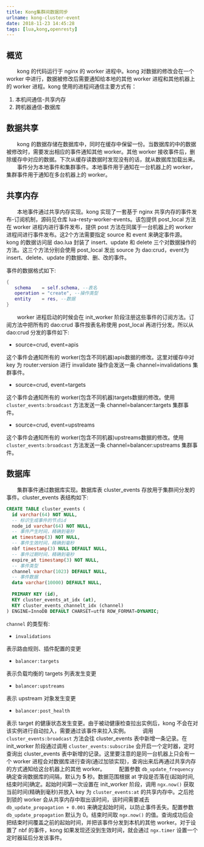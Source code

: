 ```yaml
---
title: Kong集群间数据同步
urlname: kong-cluster-event
date: 2018-11-23 14:45:28
tags: [lua,kong,openresty]
---
```


## 概览

  kong 的代码运行于 nginx 的 worker 进程中。kong 对数据的修改会在一个 worker 中进行，数据被修改后需要通知给本地的其他 worker 进程和其他机器上的 worker 进程。kong 使用的进程间通信主要方式有：
1. 本机间通信-共享内存
2. 跨机器通信-数据库

<!-- more -->

## 数据共享

  kong 的数据存储在数据库中，同时在缓存中保留一份。当数据库的中的数据被修改时，需要发出相应的事件通知其他 worker。其他 worker 接收事件后，删除缓存中对应的数据。下次从缓存读数据时发现没有的话，就从数据库加载出来。
  事件分为本地事件和集群事件。本地事件用于通知在一台机器上的 worker，集群事件用于通知在多台机器上的 worker。

## 共享内存

  本地事件通过共享内存实现。kong 实现了一套基于 nginx 共享内存的事件发布-订阅机制，源码见仓库 lua-resty-worker-events。该包提供 post_local 方法在 worker 进程内进行事件发布，提供 post 方法在同属于一台机器上的 worker 进程间进行事件发布。这2个方法需要指定 source 和 event 来确定事件源。
  kong 的数据访问层 dao.lua 封装了 insert、update 和 delete 三个对数据操作的方法。这三个方法分别会使用 post_local 发出 source 为 dao:crud，event为insert、delete、update 的数据增、删、改的事件。

事件的数据格式如下:

```lua
{
   schema    = self.schema, --表名
   operation = "create", --操作类型
   entity    = res, --数据
}
```

  worker 进程启动的时候会在 init_worker 阶段注册这些事件的订阅方法。订阅方法中把所有的 dao:crud 事件按表名称使用 post_local 再进行分发。所以从 dao:crud 分发的事件如下:

- source=crud, event=apis

这个事件会通知所有的 worker(包含不同机器)apis数据的修改。这里对缓存中对 key 为 router:version 进行 invalidate 操作会发送一条 channel=invalidations 集群事件。

- source=crud, event=targets

这个事件会通知所有的 worker(包含不同机器)targets数据的修改。使用 `cluster_events:broadcast` 方法发送一条 channel=balancer:targets 集群事件。

- source=crud, event=upstreams

这个事件会通知所有的 worker(包含不同机器)upstreams数据的修改。使用 `cluster_events:broadcast` 方法发送一条 channel=balancer:upstreams 集群事件。

## 数据库

  集群事件通过数据库实现。数据库表 cluster_events 存放用于集群间分发的事件。cluster_events 表结构如下:

```sql
CREATE TABLE cluster_events (
  id varchar(64) NOT NULL,
  -- 标识生成事件的节点id
  node_id varchar(64) NOT NULL,
  -- 事件产生时间，精确到毫秒 
  at timestamp(3) NOT NULL,
  -- 事件生效时间，精确到毫秒
  nbf timestamp(3) NULL DEFAULT NULL,
  -- 事件过期时间，精确到毫秒
  expire_at timestamp(3) NOT NULL,
  -- 事件类型
  channel varchar(1023) DEFAULT NULL,
  -- 事件数据
  data varchar(10000) DEFAULT NULL,
  
  PRIMARY KEY (id),
  KEY cluster_events_at_idx (at),
  KEY cluster_events_channelt_idx (channel)
) ENGINE=InnoDB DEFAULT CHARSET=utf8 ROW_FORMAT=DYNAMIC;
```

`channel` 的类型有:

- `invalidations`

表示路由规则、插件配置的变更

- `balancer:targets`

表示负载均衡的 targets 列表发生变更

- `balancer:upstreams`

表示 upstream 对象发生变更

- `balancer:post_health`

表示 target 的健康状态发生变更。由于被动健康检查拉出实例后，kong 不会在对该实例进行自动拉入，需要通过该事件来拉入实例。
  
调用 `cluster_events:broadcast` 方法会往 cluster_events 表中新增一条记录。在 init_worker 阶段通过调用 `cluster_events:subscribe` 会开启一个定时器，定时查询出 cluster_events 表中新增的记录。这里要注意的是同一台机器上只会有一个 worker 进程会对数据库进行查询(通过加锁实现)，查询出来后再通过共享内存的方式通知给这台机器上的其他 worker。
  
配置参数 `db_update_frequency` 确定查询数据库的间隔，默认为 **5** 秒。数据范围根据 at 字段是否落在(起始时间, 结束时间]确定。起始时间第一次设置在 init_worker 阶段，调用 `ngx.now()` 获取当前时间(精确到毫秒)并放入 key 为 `cluster_events:at` 的共享内存中。之后抢到锁的 worker 会从共享内存中取出该时间，该时间需要减去 `db_update_propagation + 0.001` 来确定起始时间，以防止事件丢失。配置参数 `db_update_propagation` 默认为 0。结束时间取 `ngx.now()` 的值。查询成功后会把结束时间覆盖之前的起始时间，并把该事件分发到本机的其他 worker。对于设置了 nbf 的事件，kong 如果发现还没到生效时间，就会通过 `ngx.timer` 设置一个定时器延后分发该事件。